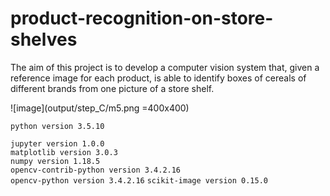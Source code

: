 # product-recognition-on-store-shelves

The aim of this project is to develop a computer vision system that, given a reference image for each product, is able to identify boxes of cereals of different brands from one picture of a store shelf.

![image](output/step_C/m5.png =400x400)

`python version 3.5.10`

`jupyter version 1.0.0`  
`matplotlib version 3.0.3`  
`numpy version 1.18.5`  
`opencv-contrib-python version 3.4.2.16`  
`opencv-python version 3.4.2.16`
`scikit-image version 0.15.0`